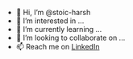 - 👋 Hi, I’m @stoic-harsh
- 👀 I’m interested in ...
- 🌱 I’m currently learning ...
- 💞️ I’m looking to collaborate on ...
- 📫 Reach me on [LinkedIn](https://www.linkedin.com/in/stoic-harsh/)

<!---
stoic-harsh/stoic-harsh is a ✨ special ✨ repository because its `README.md` (this file) appears on your GitHub profile.
You can click the Preview link to take a look at your changes.
--->
